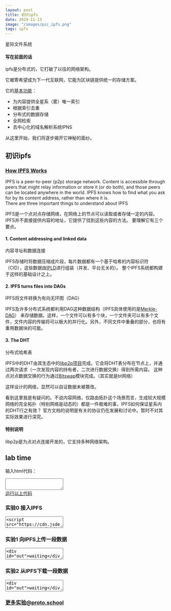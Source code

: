 ```yaml
---
layout: post
title: 初识ipfs
date: 2019-11-13
image: "/images/pic_ipfs.png"
tags: ipfs
---
```


星际文件系统

#### 写在前面的话

ipfs是分布式的，它打破了以往的网络架构。

它被寄希望成为下一代互联网，它能为区块链提供统一的存储方案。

它的[基本功能](https://ipfs.io/#how)：
- 为内容提供全星系（雾）唯一索引
- 根据索引去重
- 分布式的数据存储
- 全网检索
- 去中心化的域名解析系统IPNS

从这里开始，我们将逐步揭开它神秘的面纱。

## 初识ipfs

### [How IPFS Works](https://docs.ipfs.io/introduction/how-ipfs-works/)
IPFS is a peer-to-peer (p2p) storage network. Content is accessible through peers that might relay information or store it (or do both), and those peers can be located anywhere in the world. IPFS knows how to find what you ask for by its content address, rather than where it is.   
There are three important things to understand about IPFS  

IPFS是一个点对点存储网络，在网络上的节点可以读取或者存储一定的内容。IPFS并不直接提供内容的地址，它提供了找到这些内容的方法。
要理解它有三个要点。  

#### 1. Content addressing and linked data
内容寻址和数据连接

IPFS存储时将数据压缩成片段，每片数据都有一个基于哈希的内容标识符（CID），这些数据由[IPLD](https://ipld.io/)进行组装（并发、平台无关的）。
整个IPFS系统都构建于这样的基础设计之上。


#### 2. IPFS turns files into DAGs
IPFS将文件转换为有向无环图（DAG）

IPFS及许多分布式系统都利用DAG这种数据结构（IPFS具体使用的是[Merkle-DAG](https://www.jianshu.com/p/4763e65c55c6?from=timeline&isappinstalled=0)）
来存储数据。这样，一个文件可以有多个块，一个文件夹可以有多个文件，文件内容的传输将可以极大的并行化。另外，不同文件中重叠的部分，也将有重用数据块的可能。

#### 3. The DHT
分布式哈希表

IPFS中的DHT由其生态中的[libp2p项目](https://libp2p.io/)完成。它会将DHT表分布在节点上，并通过两次请求（一次发现内容的持有者，二次进行数据交换）得到所需内容。
这种点对点数据交换的行为通过[Bitswap](https://github.com/ipfs/specs/tree/master/bitswap)模块完成。（其实就是bt网络）

这样设计的网络，显然可以自证数据未被篡改。

看到这里我是有疑问的。不说内容网络，仅路由拓扑这个场景而言，生成较大规模网络的完全拓扑（特别网络是动态的）都是一件极难的事，IPFS如何保证星系内的DHT行之有效？
官方文档的说明是有关的协议仍在发展和讨论中。暂时不对其实际效果进行深究。

#### 特别说明
libp2p是为点对点连接开发的，它支持多种网络架构。

## lab time

输入html代码：
<script>
(function() {
	window.onload = function() {
		const c = document.getElementById("exp_in");
		const r = document.getElementById("exp_but");
		r.onclick = function() {
			const n = c.value;
            const newWin = window.open("", "", "");
            newWin.opener = null
            newWin.document.write(n)
            newWin.document.close();
		}
		var codes = document.getElementsByClassName("code")
		for(var i = 0; i < codes.length ; i++ ){
		    codes[i].onclick = function() {
		      c.innerHTML = codes[i].innerText
		    }
		}
	}
})()
</script>

<textarea id="exp_in"> 
</textarea>
<br>
<a href="#" class="button" id="exp_but">运行以上代码</a>

### 实验0 接入IPFS
<textarea class="code">
<script src="https://cdn.jsdelivr.net/npm/ipfs/dist/index.js"></script>
<script type="text/javascript">
    //本次实验验证是否可以接入IPFS网络，并不产生持久的连接
    document.addEventListener('DOMContentLoaded', async () => {
        const node = await Ipfs.create({ repo: 'ipfs-' + Math.random() })
        window.node = node
        const status = node.isOnline() ? 'online' : 'offline'
        alert(`你的连接状态为: ${status}`)})
</script>
</textarea>

### 实验1 向IPFS上传一段数据
<textarea class="code">
<div id="out">waiting</div>
<script src="https://cdn.jsdelivr.net/npm/ipfs/dist/index.js"></script>
<script type="text/javascript">
    document.addEventListener('DOMContentLoaded', async () => {
        const data="Hello world!"
        const node = await Ipfs.create({ repo: 'ipfs-' + Math.random() })
        window.node = node
        const ret = await node.add(data)
        console.log(JSON.stringify(ret))
        document.getElementById('out').innerHTML += " ret:" + JSON.stringify(ret)
    })
</script>
</textarea>

### 实验2 从IPFS下载一段数据
<textarea class="code">
<div id="out">waiting</div>
<script src="https://cdn.jsdelivr.net/npm/ipfs/dist/index.js"></script>
<script type="text/javascript">
    document.addEventListener('DOMContentLoaded', async () => {
        var CID="请在此处输入你获得的CID"  
        // CID = "QmQzCQn4puG4qu8PVysxZmscmQ5vT1ZXpqo7f58Uh9QfyY"
        const node = await Ipfs.create({ repo: 'ipfs-' + Math.random() })
        window.node = node
        const ret = await node.cat(CID)
        console.log(JSON.stringify(ret))
        document.getElementById('out').innerHTML = "cat "+ CID + ":<br>" + ret.toString()
    })
</script>
</textarea>

### [更多实验@proto.school](https://proto.school/#/regular-files-api)